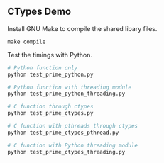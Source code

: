 ## CTypes Demo

Install GNU Make to compile the shared libary files.

```
make compile
```

Test the timings with Python.

```bash
# Python function only
python test_prime_python.py

# Python function with threading module
python test_prime_python_threading.py

# C function through ctypes
python test_prime_ctypes.py

# C function with pthreads through ctypes
python test_prime_ctypes_pthread.py

# C function with Python threading module
python test_prime_ctypes_threading.py
```